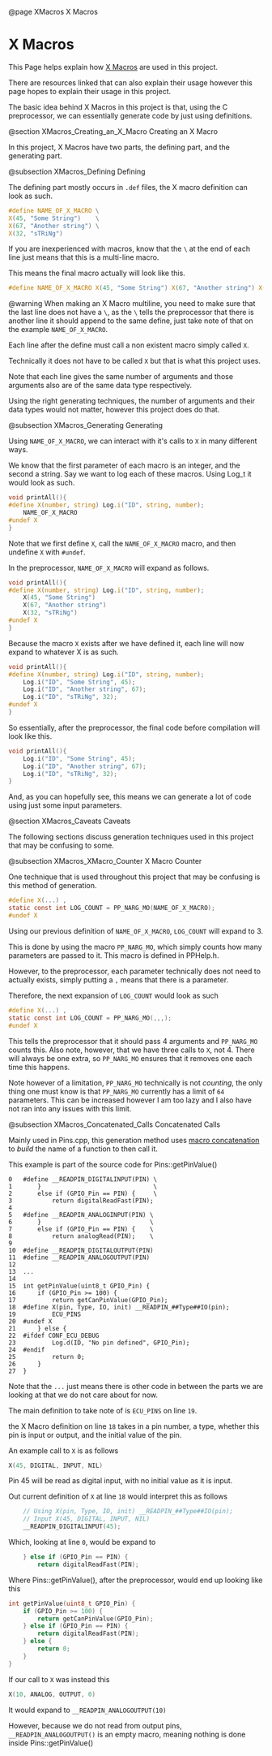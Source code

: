 @page XMacros X Macros

# X Macros

This Page helps explain how [X Macros](https://www.geeksforgeeks.org/x-macros-in-c/) are used in this project.

There are resources linked that can also explain their usage however this page hopes to explain their usage in this project.

The basic idea behind X Macros in this project is that, using the C preprocessor, we can essentially
generate code by just using definitions.


@section XMacros_Creating_an_X_Macro Creating an X Macro


In this project, X Macros have two parts, the defining part, and the generating part.


@subsection XMacros_Defining Defining


The defining part mostly occurs in `.def` files, the X macro definition can look as such.

``` C
#define NAME_OF_X_MACRO \
X(45, "Some String")    \
X(67, "Another string") \
X(32, "sTRiNg")
```

If you are inexperienced with macros, know that the `\` at the end of each line just means that this is a multi-line macro.

This means the final macro actually will look like this.

``` C
#define NAME_OF_X_MACRO X(45, "Some String") X(67, "Another string") X(32, "sTRiNg")
```

@warning When making an X Macro multiline, you need to make sure that the last line does not
have a `\`, as the `\` tells the preprocessor that there is another line it should append
to the same define, just take note of that on the example `NAME_OF_X_MACRO`.

Each line after the define must call a non existent macro simply called `X`.

Technically it does not have to be called `X` but that is what this project uses.

Note that each line gives the same number of arguments and those arguments also are of the same data type respectively.

Using the right generating techniques, the number of arguments and their data types would
not matter, however this project does do that.


@subsection XMacros_Generating Generating


Using `NAME_OF_X_MACRO`, we can interact with it's calls to `X` in many different ways.

We know that the first parameter of each macro is an integer, and the second a string.
Say we want to log each of these macros. Using Log_t it would look as such.

``` C
void printAll(){
#define X(number, string) Log.i("ID", string, number);
    NAME_OF_X_MACRO
#undef X
}
```

Note that we first define `X`, call the `NAME_OF_X_MACRO` macro, and then undefine `X` with `#undef`.

In the preprocessor, `NAME_OF_X_MACRO` will expand as follows.

``` C
void printAll(){
#define X(number, string) Log.i("ID", string, number);
    X(45, "Some String") 
    X(67, "Another string")
    X(32, "sTRiNg")
#undef X
}
```

Because the macro `X` exists after we have defined it, each line will now expand to whatever X is as such.

``` C
void printAll(){
#define X(number, string) Log.i("ID", string, number);
    Log.i("ID", "Some String", 45);
    Log.i("ID", "Another string", 67);
    Log.i("ID", "sTRiNg", 32);
#undef X
}
```

So essentially, after the preprocessor, the final code before compilation will look like this.
``` C
void printAll(){
    Log.i("ID", "Some String", 45);
    Log.i("ID", "Another string", 67);
    Log.i("ID", "sTRiNg", 32);
}
```

And, as you can hopefully see, this means we can generate a lot of code using just some input parameters.


@section XMacros_Caveats Caveats


The following sections discuss generation techniques used in this project that may be confusing to some.


@subsection XMacros_XMacro_Counter X Macro Counter


One technique that is used throughout this project that may be confusing is this method of generation.

``` C
#define X(...) ,
static const int LOG_COUNT = PP_NARG_MO(NAME_OF_X_MACRO);
#undef X
```

Using our previous definition of `NAME_OF_X_MACRO`, `LOG_COUNT` will expand to 3.

This is done by using the macro `PP_NARG_MO`, which simply counts how many parameters are passed to it.
This macro is defined in PPHelp.h.

However, to the preprocessor, each parameter technically does not need to actually exists, simply
putting a `,` means that there is a parameter.

Therefore, the next expansion of `LOG_COUNT` would look as such

``` C
#define X(...) ,
static const int LOG_COUNT = PP_NARG_MO(,,,);
#undef X
```

This tells the preprocessor that it should pass 4 arguments and `PP_NARG_MO` counts this. Also note, however, that we have
three calls to `X`, not 4. There will always be one extra, so `PP_NARG_MO` ensures that it removes one each time this happens.

Note however of a limitation, `PP_NARG_MO` technically is not *counting*, the only thing one must know is that `PP_NARG_MO`
currently has a limit of `64` parameters. This can be increased however I am too lazy and I also have not ran into any issues with this limit.


@subsection XMacros_Concatenated_Calls Concatenated Calls


Mainly used in Pins.cpp, this generation method uses [macro concatenation](https://gcc.gnu.org/onlinedocs/gcc-3.0.1/cpp_3.html#SEC18)
to *build* the name of a function to then call it.

This example is part of the source code for Pins::getPinValue()

```
0   #define __READPIN_DIGITALINPUT(PIN) \
1       }                               \
2       else if (GPIO_Pin == PIN) {     \
3           return digitalReadFast(PIN);
4   
5   #define __READPIN_ANALOGINPUT(PIN) \
6       }                              \
7       else if (GPIO_Pin == PIN) {    \
8           return analogRead(PIN);    \
9   
10  #define __READPIN_DIGITALOUTPUT(PIN)
11  #define __READPIN_ANALOGOUTPUT(PIN)
12  
13  ...
14  
15  int getPinValue(uint8_t GPIO_Pin) {
16      if (GPIO_Pin >= 100) {
17          return getCanPinValue(GPIO_Pin);
18  #define X(pin, Type, IO, init) __READPIN_##Type##IO(pin);
19          ECU_PINS
20  #undef X
21      } else {
22  #ifdef CONF_ECU_DEBUG
23          Log.d(ID, "No pin defined", GPIO_Pin);
24  #endif
25          return 0;
26      }
27  }
```

Note that the `...` just means there is other code in between the parts we are looking at that we do not care about for now.

The main definition to take note of is `ECU_PINS` on line `19`.

the X Macro definition on line `18` takes in a pin number, a type, whether this pin is
input or output, and the initial value of the pin.

An example call to `X` is as follows

``` C
X(45, DIGITAL, INPUT, NIL)
```

Pin 45 will be read as digital input, with no initial value as it is input.

Out current definition of `X` at line `18` would interpret this as follows

``` C
    // Using X(pin, Type, IO, init) __READPIN_##Type##IO(pin);
    // Input X(45, DIGITAL, INPUT, NIL)
    __READPIN_DIGITALINPUT(45);
```

Which, looking at line `0`, would be expand to 

``` C
    } else if (GPIO_Pin == PIN) {     
        return digitalReadFast(PIN);
```

Where Pins::getPinValue(), after the preprocessor, would end up looking like this

``` C
int getPinValue(uint8_t GPIO_Pin) {
    if (GPIO_Pin >= 100) {
        return getCanPinValue(GPIO_Pin);
    } else if (GPIO_Pin == PIN) {     
        return digitalReadFast(PIN);
    } else {
        return 0;
    }
}
```

If our call to `X` was instead this

``` C
X(10, ANALOG, OUTPUT, 0)
```

It would expand to `__READPIN_ANALOGOUTPUT(10)`

However, because we do not read from output pins, `__READPIN_ANALOGOUTPUT()` is an
empty macro, meaning nothing is done inside Pins::getPinValue()